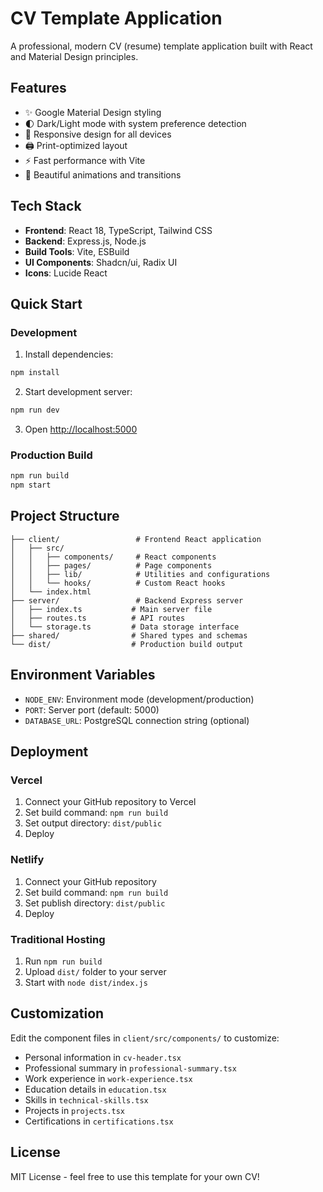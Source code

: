 # CV Template Application

A professional, modern CV (resume) template application built with React and Material Design principles.

## Features

- ✨ Google Material Design styling
- 🌓 Dark/Light mode with system preference detection
- 📱 Responsive design for all devices
- 🖨️ Print-optimized layout
- ⚡ Fast performance with Vite
- 🎨 Beautiful animations and transitions

## Tech Stack

- **Frontend**: React 18, TypeScript, Tailwind CSS
- **Backend**: Express.js, Node.js
- **Build Tools**: Vite, ESBuild
- **UI Components**: Shadcn/ui, Radix UI
- **Icons**: Lucide React

## Quick Start

### Development

1. Install dependencies:
```bash
npm install
```

2. Start development server:
```bash
npm run dev
```

3. Open [http://localhost:5000](http://localhost:5000)

### Production Build

```bash
npm run build
npm start
```

## Project Structure

```
├── client/                 # Frontend React application
│   ├── src/
│   │   ├── components/     # React components
│   │   ├── pages/          # Page components
│   │   ├── lib/            # Utilities and configurations
│   │   └── hooks/          # Custom React hooks
│   └── index.html
├── server/                 # Backend Express server
│   ├── index.ts           # Main server file
│   ├── routes.ts          # API routes
│   └── storage.ts         # Data storage interface
├── shared/                # Shared types and schemas
└── dist/                  # Production build output
```

## Environment Variables

- `NODE_ENV`: Environment mode (development/production)
- `PORT`: Server port (default: 5000)
- `DATABASE_URL`: PostgreSQL connection string (optional)

## Deployment

### Vercel

1. Connect your GitHub repository to Vercel
2. Set build command: `npm run build`
3. Set output directory: `dist/public`
4. Deploy

### Netlify

1. Connect your GitHub repository
2. Set build command: `npm run build`
3. Set publish directory: `dist/public`
4. Deploy

### Traditional Hosting

1. Run `npm run build`
2. Upload `dist/` folder to your server
3. Start with `node dist/index.js`

## Customization

Edit the component files in `client/src/components/` to customize:

- Personal information in `cv-header.tsx`
- Professional summary in `professional-summary.tsx`
- Work experience in `work-experience.tsx`
- Education details in `education.tsx`
- Skills in `technical-skills.tsx`
- Projects in `projects.tsx`
- Certifications in `certifications.tsx`

## License

MIT License - feel free to use this template for your own CV!